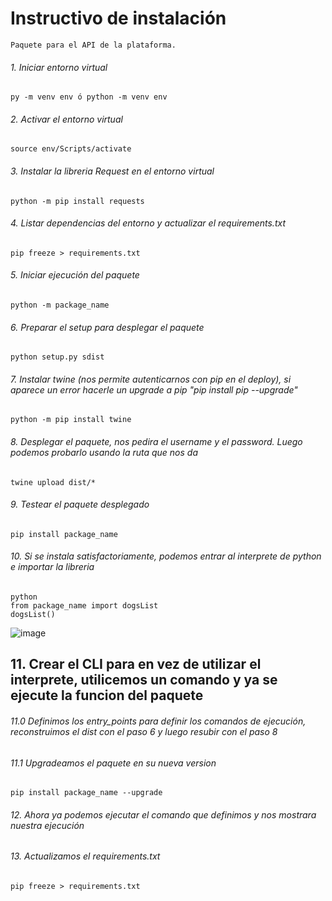 # Instructivo de instalación
    Paquete para el API de la plataforma.

###### 1. Iniciar entorno virtual
`py -m venv env ó python -m venv env`

###### 2. Activar el entorno virtual 
`source env/Scripts/activate`

###### 3. Instalar la libreria Request en el entorno virtual
`python -m pip install requests`

###### 4. Listar dependencias del entorno y actualizar el requirements.txt
`pip freeze > requirements.txt`

###### 5. Iniciar ejecución del paquete
`python -m package_name`

###### 6. Preparar el setup para desplegar el paquete
`python setup.py sdist`

###### 7. Instalar twine (nos permite autenticarnos con pip en el deploy), si aparece un error hacerle un upgrade a pip "pip install pip --upgrade"
`python -m pip install twine`

###### 8. Desplegar el paquete, nos pedira el username y el password. Luego podemos probarlo usando la ruta que nos da
`twine upload dist/*`

###### 9. Testear el paquete desplegado
`pip install package_name`

###### 10. Si se instala satisfactoriamente, podemos entrar al interprete de python e importar la libreria
```
python
from package_name import dogsList
dogsList()
```

![image](https://user-images.githubusercontent.com/23372415/171760844-754c23b8-484f-460b-95b6-fa62b1eb349b.png)

## 11. Crear el CLI para en vez de utilizar el interprete, utilicemos un comando y ya se ejecute la funcion del paquete
###### 11.0 Definimos los entry_points para definir los comandos de ejecución, reconstruimos el dist con el paso 6 y luego resubir con el paso 8
###### 11.1 Upgradeamos el paquete en su nueva version
`pip install package_name --upgrade`

###### 12. Ahora ya podemos ejecutar el comando que definimos y nos mostrara nuestra ejecución

###### 13. Actualizamos el requirements.txt
`pip freeze > requirements.txt`